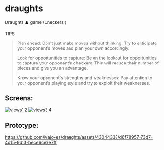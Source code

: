 # draughts
Draughts ♟️  game (Checkers ) 

TIPS


> Plan ahead: Don't just make moves without thinking. Try to anticipate your opponent's moves and plan your own accordingly.
> 
>Look for opportunities to capture: Be on the lookout for opportunities to capture your opponent's checkers. This will reduce their number of pieces and give you an advantage.
> 
> Know your opponent's strengths and weaknesses: Pay attention to your opponent's playing style and try to exploit their weaknesses.
 

## Screens:
![views1 2](https://github.com/Majo-es/draughts/assets/43044338/71ab2567-4803-462a-a99d-faecdea585eb)
![views3 4](https://github.com/Majo-es/draughts/assets/43044338/a9de82dd-f037-4350-b3fb-601f35e0b2bb)

## Prototype:
https://github.com/Majo-es/draughts/assets/43044338/d6f78957-73d7-4d15-9d13-bece6ce9e7ff

